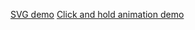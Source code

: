 <a href="http://kwolfe-personal.github.io/demo/index.html">SVG demo</a>
<a href="http://kwolfe-personal.github.io/demo/ClickAndHold.html">Click and hold animation demo</a>
